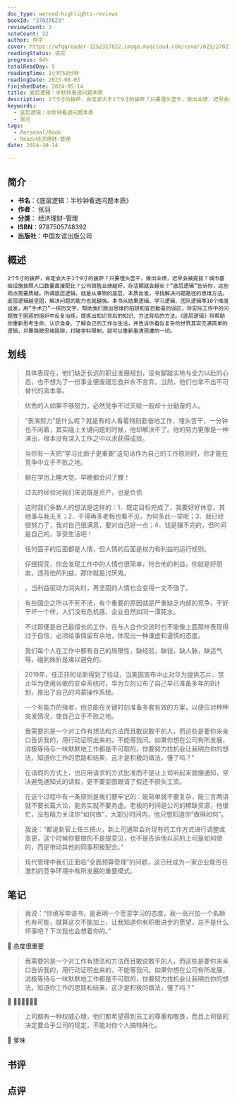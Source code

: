 ```yaml
---
doc_type: weread-highlights-reviews
bookId: "27027623"
reviewCount: 3
noteCount: 22
author: 仲平
cover: https://wfqqreader-1252317822.image.myqcloud.com/cover/623/27027623/t7_27027623.jpg
readingStatus: 读完
progress: 94%
totalReadDay: 5
readingTime: 1小时58分钟
readingDate: 2023-08-03
finishedDate: 2024-05-14
title: 底层逻辑：半秒钟看透问题本质
description: 2个5寸的披萨，肯定会大于1个9寸的披萨？只要埋头苦干，做出业绩，迟早会被提拔？城市基础设施按照人口数量直接配比？公司销售业绩越好，存活期就会越长？“底层逻辑”告诉你，这些观点需要质疑。所谓底层逻辑，就是从事物的底层、本质出发，寻找解决问题路径的思维方法。底层逻辑越坚固，解决问题的能力也就越强。本书从结果逻辑、学习逻辑、团队逻辑等10个维度出发，用“手术刀”一样的文字，帮助我们跳出思维的陷阱和盲目勤奋的误区，将实际工作中的问题放于困惑的熔炉中反复冶炼，提炼出知识背后的知识、方法背后的方法。《底层逻辑》将帮助你重新思考生命、认识自身、了解自己的工作与生活，并告诉你看似复杂的世界其实充满简单的逻辑，只要跳脱思维陷阱，打破学科限制，就可以重新看清周遭的一切。
keywords:
  - 底层逻辑：半秒钟看透问题本质
  - 张羽
tags:
  - Personal/Book
  - Read/经济理财-管理
date: 2024-10-14

---
```


## 简介

- **书名**：《底层逻辑：半秒钟看透问题本质》
- **作者**： 张羽
- **分类**： 经济理财-管理
- **ISBN**：9787505748392
- **出版社**：中国友谊出版公司

## 概述

    2个5寸的披萨，肯定会大于1个9寸的披萨？只要埋头苦干，做出业绩，迟早会被提拔？城市基础设施按照人口数量直接配比？公司销售业绩越好，存活期就会越长？“底层逻辑”告诉你，这些观点需要质疑。所谓底层逻辑，就是从事物的底层、本质出发，寻找解决问题路径的思维方法。底层逻辑越坚固，解决问题的能力也就越强。本书从结果逻辑、学习逻辑、团队逻辑等10个维度出发，用“手术刀”一样的文字，帮助我们跳出思维的陷阱和盲目勤奋的误区，将实际工作中的问题放于困惑的熔炉中反复冶炼，提炼出知识背后的知识、方法背后的方法。《底层逻辑》将帮助你重新思考生命、认识自身、了解自己的工作与生活，并告诉你看似复杂的世界其实充满简单的逻辑，只要跳脱思维陷阱，打破学科限制，就可以重新看清周遭的一切。

## 划线 
 

> 具体表现在，他们缺乏长远的职业发展规划，没有脚踏实地与全力以赴的心态，也不想为了一份事业便废寝忘食并永不言弃。当然，他们也拿不出不可替代的真本事。 

> 优秀的人如果不够努力，必然竞争不过天赋一般却十分勤奋的人。 

> “表演努力”是什么呢？就是有的人看着特别勤奋地工作，埋头苦干，一分钟也不闲着，其实碰上关键问题的时候，他却解决不了。他的努力更像是一种演出，根本没有深入工作之中以求获得成效。 

> 当你有一天把“学习比面子更重要”这句话作为自己的工作原则时，你才能在竞争中立于不败之地。 

> 躺在学历上睡大觉，早晚都会闪了腰！ 

> 过去的经验对我们来说既是资产，也是负债 

> 这时我们多数人的想法是这样的：1．既定目标完成了，我要好好休息，其他事与我无关；2．干得再多老板也看不见，为何多此一举呢；3．我已经很努力了，我对自己很满意，要对自己好一点；4．钱是赚不完的，但时间是自己的，享受生活吧！ 

> 任何面子的后面都是人情，但人情的后面是权力和利益的运行规则。 

> 仔细探究，你会发现工作中的人情也很简单，符合他的利益，你就是好朋友，违背他的利益，那你就是讨厌鬼。 

> 。当利益驱动力消失时，再坚固的人情也会变得一文不值了。 

> 有些国企之所以不死不活，有个重要的原因就是严重缺乏内部的竞争，干好干坏一个样，人们没有危机感，企业自然如同一潭死水。 

> 不过即便是自己最擅长的工作，在与人合作交流时也不能像上面那样表现得过于自信，必须给事情留有余地，体现出一种谦虚和谨慎的态度。 

> 我们每个人在工作中都有自己的局限性，缺经验，缺钱，缺人脉，缺运气等，碰到挫折是难以避免的。 

> 2019年，任正非的论断得到了验证，当美国宣布中止对华为提供芯片、禁止华为使用谷歌的安卓系统时，华为立刻公布了自己早已准备多年的B计划，推出了自己的鸿蒙操作系统。 

> 一个有能力的强者，他总能在关键时刻准备多套有效的方案，以便应对种种突发情况，使自己立于不败之地。 

> 我需要的是一个对工作有想法和方法而且敢说敢干的人，而这些是要你来亲口告诉我的，用行动证明出来的，不能等我问。如果你想在公司有所发展，消极等待与一味默默地工作都是不可取的，你要努力找机会让我明白你的想法，知道你工作的思路和结果，这才是积极的做法，懂了吗？” 

> 在请假的方式上，也应用请求的方式批准而不是让上司听起来就像通知，坚决避免通知式的请假，更不要妄图既请了假还不损失工资。 

> 在这个过程中有一条原则是我们要牢记的：能简单就不要复杂，能三言两语就不要长篇大论，能务实就不要务虚。老板的时间是公司的稀缺资源，他很忙，没有精力关注你“如何做”，大部分时间内，他只想知道你“做得如何”。 

> 我说：“都说新官上任三把火，新上司通常会对现有的工作方式进行调整或变更，这个时候你要做的不是提意见，也不是告诉他以前的上司是如何做的，而是带动其他的同事积极配合。” 

> 现代管理中我们正面临“全面预算管理”的问题，这已经成为一家企业能否在激烈的竞争环境中有所发展的重要模式。

## 笔记


> 我说：“你填写申请书，是表明一个愿意学习的态度，我一高兴加一个名额也有可能，就算这次不能加上，让我知道你有积极进步的愿望，总不是什么坏事吧？下次我也会想着你的。”

💭 态度很重要

> 我需要的是一个对工作有想法和方法而且敢说敢干的人，而这些是要你来亲口告诉我的，用行动证明出来的，不能等我问。如果你想在公司有所发展，消极等待与一味默默地工作都是不可取的，你要努力找机会让我明白你的想法，知道你工作的思路和结果，这才是积极的做法，懂了吗？”

💭 🤦‍♂️🤦‍♂️🤦‍♂️

> 上司都有一种权威心理，他们都希望得到员工的尊重和敬畏，而且上司做的决定要合乎公司的规定，不能对你个人搞特殊化。

💭 爹味

## 书评


## 点评
